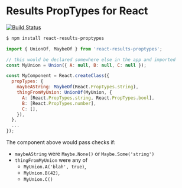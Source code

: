 # Results PropTypes for React

[![Build Status](https://travis-ci.org/uniphil/react-results-proptypes.svg)](https://travis-ci.org/uniphil/react-results-proptypes)

```bash
$ npm install react-results-proptypes
```

```js
import { UnionOf, MaybeOf } from 'react-results-proptypes';

// this would be declared somewhere else in the app and imported
const MyUnion = Union({ A: null, B: null, C: null });

const MyComponent = React.createClass({
  propTypes: {
    maybeAString: MaybeOf(React.PropTypes.string),
    thingFromMyUnion: UnionOf(MyUnion, {
      A: [React.PropTypes.string, React.PropTypes.bool],
      B: [React.PropTypes.number],
      C: [],
    }),
  },
  ...
});
```

The component above would pass checks if:

  - `maybeAString` were `Maybe.None()` or `Maybe.Some('string')`
  - `thingFromMyUnion` were any of
    - `MyUnion.A('blah', true)`,
    - `MyUnion.B(42)`,
    - `MyUnion.C()`
